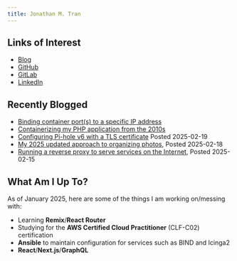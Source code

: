 ```yaml
---
title: Jonathan M. Tran
---
```


## Links of Interest

* [Blog](https://blog.jonathanmtran.com)
* [GitHub](https://www.github.com/jonathanmtran)
* [GitLab](https://gitlab.com/jonathanmtran)
* [LinkedIn](https://www.linkedin.com/in/jonathanmtran)

## Recently Blogged

* [Binding container port(s) to a specific IP address](https://blog.jonathanmtran.com/2025/03/binding-container-ports-to-a-specific-ip-address/)
* [Containerizing my PHP application from the 2010s](https://blog.jonathanmtran.com/2025/03/containerizing-my-php-application-from-the-2010s/)
* [Configuring Pi-hole v6 with a TLS certificate](https://blog.jonathanmtran.com/2025/02/configuring-pi-hole-v6-with-a-tls-certificate/) Posted 2025-02-19
* [My 2025 updated approach to organizing photos](https://blog.jonathanmtran.com/2025/02/my-2025-updated-approach-to-organizing-photos/), Posted 2025-02-18
* [Running a reverse proxy to serve services on the Internet](https://blog.jonathanmtran.com/2025/02/running-a-reverse-proxy-to-serve-services-on-the-internet/), Posted 2025-02-15

## What Am I Up To?

As of January 2025, here are some of the things I am working on/messing with:

* Learning **Remix**/**React Router**
* Studying for the **AWS Certified Cloud Practitioner** (CLF-C02) certification
* **Ansible** to maintain configuration for services such as BIND and Icinga2
* **React**/**Next.js**/**GraphQL**
